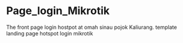 # Page_login_Mikrotik
The front page login hostpot at omah sinau pojok Kaliurang.
template landing page hotspot login mikrotik
